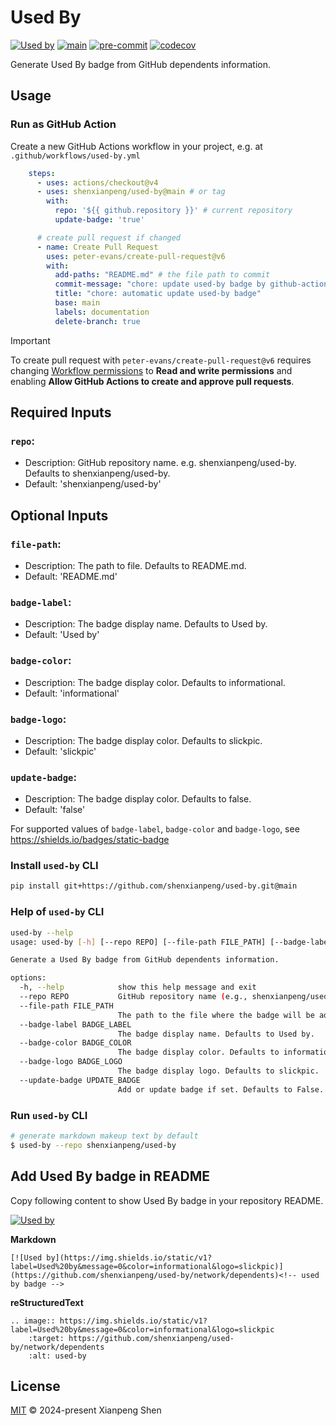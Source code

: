 # Used By

[![Used by](https://img.shields.io/static/v1?label=Used%20by&message=0&color=informational&logo=slickpic)](https://github.com/shenxianpeng/used-by/network/dependents)<!-- used by badge -->
[![main](https://github.com/shenxianpeng/used-by/actions/workflows/main.yml/badge.svg)](https://github.com/shenxianpeng/used-by/actions/workflows/main.yml)
[![pre-commit](https://github.com/shenxianpeng/used-by/actions/workflows/pre-commit.yml/badge.svg)](https://github.com/shenxianpeng/used-by/actions/workflows/pre-commit.yml)
[![codecov](https://codecov.io/github/shenxianpeng/used-by/graph/badge.svg?token=QDO4MCI87B)](https://codecov.io/github/shenxianpeng/used-by)

Generate Used By badge from GitHub dependents information.

## Usage

### Run as GitHub Action

Create a new GitHub Actions workflow in your project, e.g. at `.github/workflows/used-by.yml`

```yaml
    steps:
      - uses: actions/checkout@v4
      - uses: shenxianpeng/used-by@main # or tag
        with:
          repo: '${{ github.repository }}' # current repository
          update-badge: 'true'

      # create pull request if changed
      - name: Create Pull Request
        uses: peter-evans/create-pull-request@v6
        with:
          add-paths: "README.md" # the file path to commit
          commit-message: "chore: update used-by badge by github-actions[bot]"
          title: "chore: automatic update used-by badge"
          base: main
          labels: documentation
          delete-branch: true
```

> [!IMPORTANT]
> To create pull request with `peter-evans/create-pull-request@v6` requires changing [Workflow permissions](https://github.com/peter-evans/create-pull-request?tab=readme-ov-file#workflow-permissions) to **Read and write permissions** and enabling  **Allow GitHub Actions to create and approve pull requests**.

## Required Inputs

### `repo`:
* Description: GitHub repository name. e.g. shenxianpeng/used-by. Defaults to shenxianpeng/used-by.
* Default: 'shenxianpeng/used-by'

## Optional Inputs

### `file-path`:
* Description: The path to file. Defaults to README.md.
* Default: 'README.md'

### `badge-label`:
* Description: The badge display name. Defaults to Used by.
* Default: 'Used by'

### `badge-color`:
* Description: The badge display color. Defaults to informational.
* Default: 'informational'

### `badge-logo`:
* Description: The badge display color. Defaults to slickpic.
* Default: 'slickpic'

### `update-badge`:
* Description: The badge display color. Defaults to false.
* Default: 'false'

For supported values of `badge-label`, `badge-color` and `badge-logo`, see https://shields.io/badges/static-badge

### Install `used-by` CLI

```bash
pip install git+https://github.com/shenxianpeng/used-by.git@main
```

### Help of `used-by` CLI

```bash
used-by --help
usage: used-by [-h] [--repo REPO] [--file-path FILE_PATH] [--badge-label BADGE_LABEL] [--badge-color BADGE_COLOR] [--badge-logo BADGE_LOGO] [--update-badge UPDATE_BADGE]

Generate a Used By badge from GitHub dependents information.

options:
  -h, --help            show this help message and exit
  --repo REPO           GitHub repository name (e.g., shenxianpeng/used-by).
  --file-path FILE_PATH
                        The path to the file where the badge will be added. Defaults to README.md.
  --badge-label BADGE_LABEL
                        The badge display name. Defaults to Used by.
  --badge-color BADGE_COLOR
                        The badge display color. Defaults to informational.
  --badge-logo BADGE_LOGO
                        The badge display logo. Defaults to slickpic.
  --update-badge UPDATE_BADGE
                        Add or update badge if set. Defaults to False.
```

### Run `used-by` CLI

```bash
# generate markdown makeup text by default
$ used-by --repo shenxianpeng/used-by
```

## Add Used By badge in README

Copy following content to show Used By badge in your repository README.

[![Used by](https://img.shields.io/static/v1?label=Used%20by&message=0&color=informational&logo=slickpic)](https://github.com/shenxianpeng/used-by/network/dependents)<!-- used by badge -->

**Markdown**

```
[![Used by](https://img.shields.io/static/v1?label=Used%20by&message=0&color=informational&logo=slickpic)](https://github.com/shenxianpeng/used-by/network/dependents)<!-- used by badge -->
```

**reStructuredText**

```
.. image:: https://img.shields.io/static/v1?label=Used%20by&message=0&color=informational&logo=slickpic
    :target: https://github.com/shenxianpeng/used-by/network/dependents
    :alt: used-by
```

## License

[MIT](LICENSE) © 2024-present Xianpeng Shen
